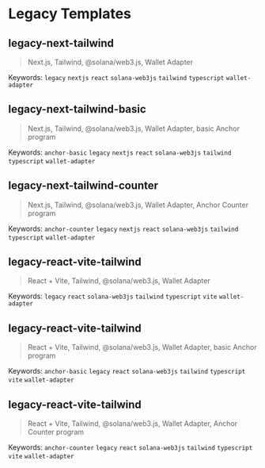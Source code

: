 # Legacy Templates

## legacy-next-tailwind

> Next.js, Tailwind, @solana/web3.js, Wallet Adapter

Keywords: `legacy` `nextjs` `react` `solana-web3js` `tailwind` `typescript` `wallet-adapter`

## legacy-next-tailwind-basic

> Next.js, Tailwind, @solana/web3.js, Wallet Adapter, basic Anchor program

Keywords: `anchor-basic` `legacy` `nextjs` `react` `solana-web3js` `tailwind` `typescript` `wallet-adapter`

## legacy-next-tailwind-counter

> Next.js, Tailwind, @solana/web3.js, Wallet Adapter, Anchor Counter program

Keywords: `anchor-counter` `legacy` `nextjs` `react` `solana-web3js` `tailwind` `typescript` `wallet-adapter`

## legacy-react-vite-tailwind

> React + Vite, Tailwind, @solana/web3.js, Wallet Adapter

Keywords: `legacy` `react` `solana-web3js` `tailwind` `typescript` `vite` `wallet-adapter`

## legacy-react-vite-tailwind

> React + Vite, Tailwind, @solana/web3.js, Wallet Adapter, basic Anchor program

Keywords: `anchor-basic` `legacy` `react` `solana-web3js` `tailwind` `typescript` `vite` `wallet-adapter`

## legacy-react-vite-tailwind

> React + Vite, Tailwind, @solana/web3.js, Wallet Adapter, Anchor Counter program

Keywords: `anchor-counter` `legacy` `react` `solana-web3js` `tailwind` `typescript` `vite` `wallet-adapter`
